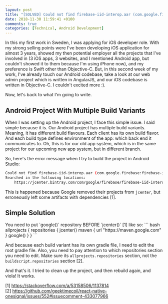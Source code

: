 ```yaml
---
layout: post
title: "[SOLVED] Could not find firebase-iid-interop.aar (com.google.firebase:firebase-iid-interop:16.0.0)."
date: 2018-11-30 11:59:41 +0100
comments: true
categories: [Technical, Android Development]
---
```

In this my first work in Sweden, I was applying for iOS developer role. With my strong selling points were I've been developing iOS application for almost 3 years, showed my then potential employer all the projects that I've involved in (3 iOS apps, 3 websites, and I mentioned Android app, but couldn't showed it to them because I'm using iPhone now), and my preference is Swift other than Objective-C. But, in this second week of my work, I've already touch our Android codebase, take a look at our web admin project which is written in AngularJS, and our iOS codebase is written in Objective-C. I couldn't excited more :).

Now, let's back to what I'm going to write.
<!-- more -->

<h2>Android Project With Multiple Build Variants</h2>

When I was setting up the Android project, I face this simple issue. I said simple because it is. Our Android project has multiple build variants. Meaning, it has different build flavours. Each client has its own build flavor. And each build type defines environment of the app: which back end it communicates to. Oh, this is for our old app system, which is in the same project for our upcoming new app system, but in different branch. 

So, here's the error message when I try to build the project in Android Studio:

``` bash
Could not find firebase-iid-interop.aar (com.google.firebase:firebase-iid-interop:16.0.0).
Searched in the following locations:
    https://jcenter.bintray.com/com/google/firebase/firebase-iid-interop/16.0.0/firebase-iid-interop-16.0.0.aar
```

This is happened because Google removed their projects from `jcenter`, but erroneously left some artifacts with dependencies [1]. 

<h2>Simple Solution</h2>
You need to put `google()` repository BEFORE `jcenter()` [1] like so:
``` bash
allprojects {
    repositories {
        jcenter()
        maven {
            url "https://maven.google.com"
        }
        google()
    }
}
```

And because each build variant has its own gradle file, I need to edit the root gradle file. Also, you need to pay attention to which repositories section you need to edit. Make sure its `allprojects.repositories` section, not the `buildscript.repositories` section [2].

And that's it. I tried to clean up the project, and then rebuild again, and viola! It works.

[1] https://stackoverflow.com/a/53158506/1137814</br>
[2] https://github.com/geektimecoil/react-native-onesignal/issues/552#issuecomment-433077966